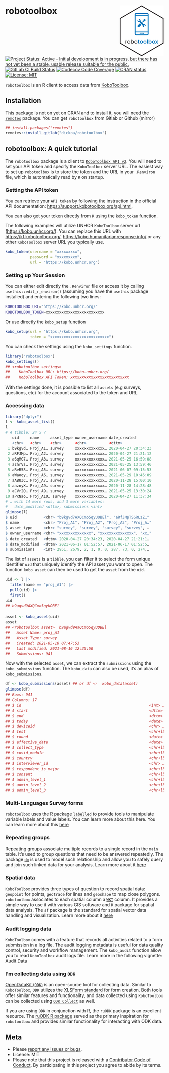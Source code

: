 
<!-- README.md is generated from README.Rmd. Please edit that file -->

# robotoolbox <img src="man/figures/robotoolbox_hex.png" align="right" width="140" />

[![Project Status: Active - Initial development is in progress, but
there has not yet been a stable, usable release suitable for the
public.](https://www.repostatus.org/badges/latest/wip.svg)](https://www.repostatus.org/#wip)
[![GitLab CI Build
Status](https://gitlab.com/dickoa/robotoolbox/badges/master/pipeline.svg)](https://gitlab.com/dickoa/robotoolbox/-/pipelines)
[![Codecov Code
Coverage](https://codecov.io/gl/dickoa/robotoolbox/branch/master/graph/badge.svg)](https://app.codecov.io/gl/dickoa/robotoolbox)
[![CRAN
status](https://www.r-pkg.org/badges/version/robotoolbox)](https://CRAN.R-project.org/package=robotoolbox)
[![License:
MIT](https://img.shields.io/badge/License-MIT-yellow.svg)](https://opensource.org/license/mit/)

`robotoolbox` is an R client to access data from
[KoboToolbox](https://www.kobotoolbox.org/).

## Installation

This package is not on yet on CRAN and to install it, you will need the
[`remotes`](https://github.com/r-lib/remotes) package. You can get
`robotoolbox` from Gitlab or Github (mirror)

``` r
## install.packages("remotes")
remotes::install_gitlab("dickoa/robotoolbox")
```

## robotoolbox: A quick tutorial

The `robotoolbox` package is a client to
[`KoboToolbox API v2`](https://support.kobotoolbox.org/api.html). You
will need to set your API token and specify the `KoboToolbox` server
URL. The easiest way to set up `robotoolbox` is to store the token and
the URL in your `.Renviron` file, which is automatically read by `R` on
startup.

### Getting the API token

You can retrieve your `API token` by following the instruction in the
official API documentation: <https://support.kobotoolbox.org/api.html>.

You can also get your token directly from `R` using the `kobo_token`
function.

The following examples will utilize UNHCR `KoboToolbox` server url
(<https://kobo.unhcr.org/>). You can replace this URL with
<https://kf.kobotoolbox.org/>, <https://kobo.humanitarianresponse.info/>
or any other `KoboToolbox` server URL you typically use.

``` r
kobo_token(username = "xxxxxxxxx",
           password = "xxxxxxxxx",
           url = "https://kobo.unhcr.org")
```

### Setting up Your Session

You can either edit directly the `.Renviron` file or access it by
calling `usethis::edit_r_environ()` (assuming you have the `usethis`
package installed) and entering the following two lines:

``` bash
KOBOTOOLBOX_URL="https://kobo.unhcr.org/"
KOBOTOOLBOX_TOKEN=xxxxxxxxxxxxxxxxxxxxxxxxxx
```

Or use directly the `kobo_setup` function

``` r
kobo_setup(url = "https://kobo.unhcr.org",
           token = "xxxxxxxxxxxxxxxxxxxxxxxxxx")
```

You can check the settings using the `kobo_settings` function.

``` r
library("robotoolbox")
kobo_settings()
## <robotoolbox settings>
##    KoboToolbox URL: https://kobo.unhcr.org/
##    KoboToolbox API Token: xxxxxxxxxxxxxxxxxxxxxxxxxx
```

With the settings done, it is possible to list all `assets` (e.g
surveys, questions, etc) for the account associated to the token and
URL.

### Accessing data

``` r
library("dplyr")
l <- kobo_asset_list()
l
# A tibble: 24 x 7
   uid     name     asset_type owner_username date_created
   <chr>   <chr>    <chr>      <chr>          <dttm>
 1 b9kgvd… Proj_A1… survey     xxxxxxxxxxxxx… 2020-04-27 20:34:23
 2 aRFJMp… Proj_A2… survey     xxxxxxxxxxxxx… 2020-04-27 21:21:12
 3 a6qMG7… Proj_A3… survey     xxxxxxxxxxxxx… 2021-05-25 16:59:08
 4 azhrVs… Proj_A4… survey     xxxxxxxxxxxxx… 2021-05-25 13:59:46
 5 aReR58… Proj_A5… survey     xxxxxxxxxxxxx… 2021-06-07 09:15:53
 6 aWaoqy… Proj_A6… survey     xxxxxxxxxxxxx… 2021-05-29 10:46:09
 7 aABU3C… Proj_A7… survey     xxxxxxxxxxxxx… 2020-11-28 15:00:10
 8 aaznyX… Proj_A9… survey     xxxxxxxxxxxxx… 2020-11-28 14:28:48
 9 aCVr2Q… Proj_A9… survey     xxxxxxxxxxxxx… 2021-05-25 13:30:24
10 aPxNao… Proj_A10… survey    xxxxxxxxxxxxx… 2020-04-27 11:37:34
# … with 14 more rows, and 3 more variables:
#   date_modified <dttm>, submissions <int>
glimpse(l)
$ uid            <chr> "b9kgvd7AXQCmo5qyUOBEl", "aRfJMpTSGRLzZ…"
$ name           <chr> "Proj_A1", "Proj_A2", "Proj_A3", "Proj_A…"
$ asset_type     <chr> "survey", "survey", "survey", "survey", …
$ owner_username <chr> "xxxxxxxxxxxxxx", "xxxxxxxxxxxxxxx", "xx…"
$ date_created   <dttm> 2020-04-27 20:34:23, 2020-04-27 21:21:1…
$ date_modified  <dttm> 2021-06-17 01:52:57, 2021-06-17 01:52:5…
$ submissions    <int> 2951, 2679, 2, 1, 0, 0, 287, 73, 0, 274,…
```

The list of `assets` is a `tibble`, you can filter it to select the form
unique identifier `uid` that uniquely identify the API asset you want to
open. The function `kobo_asset` can then be used to get the `asset` from
the `uid`.

``` r
uid <- l |>
  filter(name == "proj_A1") |>
  pull(uid) |>
  first()
uid
## b9agvd9AXQCmo5qyUOBEl

asset <- kobo_asset(uid)
asset
## <robotoolbox asset>  b9agvd9AXQCmo5qyUOBEl
##   Asset Name: proj_A1
##   Asset Type: survey
##   Created: 2021-05-10 07:47:53
##   Last modified: 2021-08-16 12:35:50
##   Submissions: 941
```

Now with the selected `asset`, we can extract the `submissions` using
the `kobo_submissions` function. The `kobo_data` can also be used, it’s
an alias of `kobo_submissions`.

``` r
df <- kobo_submissions(asset) ## or df <-  kobo_data(asset)
glimpse(df)
## Rows: 941
## Columns: 17
## $ id                                                         <int> …
## $ start                                                      <dttm> …
## $ end                                                        <dttm> …
## $ today                                                      <date> …
## $ deviceid                                                   <chr> …
## $ test                                                       <chr+lbl> …
## $ round                                                      <date> …
## $ effective_date                                             <date> …
## $ collect_type                                               <chr+lbl> …
## $ covid_module                                               <chr+lbl> …
## $ country                                                    <chr+lbl> …
## $ interviewer_id                                             <chr> …
## $ respondent_is_major                                        <chr+lbl> …
## $ consent                                                    <chr+lbl> …
## $ admin_level_1                                              <chr+lbl> …
## $ admin_level_2                                              <chr+lbl> …
## $ admin_level_3                                              <chr+lbl> …
```

### Multi-Languages Survey forms

`robotoolbox` uses the R package
[`labelled`](https://larmarange.github.io/labelled/) to provide tools to
manipulate variable labels and value labels. You can learn more about
this here. You can learn more about this
[here](https://dickoa.gitlab.io/robotoolbox/articles/multilang-forms.html)

### Repeating groups

Repeating groups associate multiple records to a single record in the
`main` table. It’s used to group questions that need to be answered
repeatedly. The package [`dm`](https://dm.cynkra.com) is used to model
such relationship and allow you to safely query and join such linked
data for your analysis. Learn more about it
[here](https://dickoa.gitlab.io/robotoolbox/articles/repeat-group-data.html)

### Spatial data

`KoboToolbox` provides three types of question to record spatial data:
`geopoint` for points, `geotrace` for lines and `geoshape` to map close
polygons. `robotoolbox` associates to each spatial column a
[`WKT`](https://libgeos.org/specifications/wkt/) column. It provides a
simple way to use it with various GIS software and `R` package for
spatial data analysis. The `sf` package is the standard for spatial
vector data handling and visualization. Learn more about it
[here](https://dickoa.gitlab.io/robotoolbox/articles/spatial-data.html)

### Audit logging data

`KoboToolbox` comes with a feature that records all activities related
to a form submission in a log file. The audit logging metadata is useful
for data quality control, security and workflow management. The
`kobo_audit` function allow you to read `KoboToolbox` audit logs file.
Learn more in the following vignette: [Audit
Data](https://dickoa.gitlab.io/robotoolbox/articles/audit-data.html)

### I’m collecting data using `ODK`

[OpenDataKit (`ODK`)](https://getodk.org/) is an open-source tool for
collecting data. Similar to `KoboToolbox`, `ODK` utilizes the [XLSForm
standard](https://xlsform.org/en/) for form creation. Both tools offer
similar features and functionality, and data collected using
`KoboToolbox` can be collected using
[`ODK Collect`](https://docs.getodk.org/collect-intro/) as well.

If you are using `ODK` in conjunction with R, the `ruODK` package is an
excellent resource. The [ruODK R
package](https://docs.ropensci.org/ruODK/index.html) served as the
primary inspiration for `robotoolbox` and provides similar functionality
for interacting with ODK data.

## Meta

- Please [report any issues or
  bugs](https://gitlab.com/dickoa/robotoolbox/-/issues).
- License: MIT
- Please note that this project is released with a [Contributor Code of
  Conduct](https://dickoa.gitlab.io/robotoolbox/CODE_OF_CONDUCT.html).
  By participating in this project you agree to abide by its terms.
